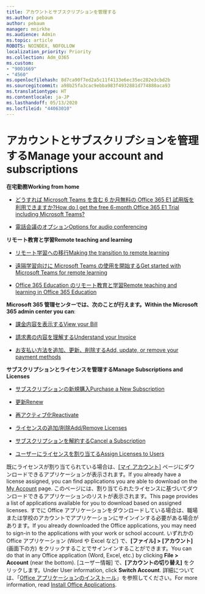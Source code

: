 ```yaml
---
title: アカウントとサブスクリプションを管理する
ms.author: pebaum
author: pebaum
manager: mnirkhe
ms.audience: Admin
ms.topic: article
ROBOTS: NOINDEX, NOFOLLOW
localization_priority: Priority
ms.collection: Adm_O365
ms.custom:
- "9001669"
- "4560"
ms.openlocfilehash: 8d7ca90f7ed2a5c11f4133e6ec35ec282e3cbd2b
ms.sourcegitcommit: a98b25fa3cac9ebba983f4932881d774880aca93
ms.translationtype: HT
ms.contentlocale: ja-JP
ms.lasthandoff: 05/13/2020
ms.locfileid: "44063010"
---
```

# <a name="manage-your-account-and-subscriptions"></a><span data-ttu-id="5a85f-102">アカウントとサブスクリプションを管理する</span><span class="sxs-lookup"><span data-stu-id="5a85f-102">Manage your account and subscriptions</span></span>

<span data-ttu-id="5a85f-103">**在宅勤務**</span><span class="sxs-lookup"><span data-stu-id="5a85f-103">**Working from home**</span></span>
- [<span data-ttu-id="5a85f-104">どうすれば Microsoft Teams を含む 6 か月無料の Office 365 E1 試用版を利用できますか?</span><span class="sxs-lookup"><span data-stu-id="5a85f-104">How do I get the free 6-month Office 365 E1 Trial including Microsoft Teams?</span></span>](https://docs.microsoft.com/MicrosoftTeams/e1-trial-license)

- [<span data-ttu-id="5a85f-105">電話会議のオプション</span><span class="sxs-lookup"><span data-stu-id="5a85f-105">Options for audio conferencing</span></span>](https://docs.microsoft.com/alchemyinsights/options-for-audio-conferencing)

<span data-ttu-id="5a85f-106">**リモート教育と学習**</span><span class="sxs-lookup"><span data-stu-id="5a85f-106">**Remote teaching and learning**</span></span>

- [<span data-ttu-id="5a85f-107">リモート学習への移行</span><span class="sxs-lookup"><span data-stu-id="5a85f-107">Making the transition to remote learning</span></span>](https://www.microsoft.com/education/remote-learning)

- [<span data-ttu-id="5a85f-108">遠隔学習向けに Microsoft Teams の使用を開始する</span><span class="sxs-lookup"><span data-stu-id="5a85f-108">Get started with Microsoft Teams for remote learning</span></span>](https://docs.microsoft.com/MicrosoftTeams/remote-learning-edu)

- [<span data-ttu-id="5a85f-109">Office 365 Education のリモート教育と学習</span><span class="sxs-lookup"><span data-stu-id="5a85f-109">Remote teaching and learning in Office 365 Education</span></span>](https://docs.microsoft.com/MicrosoftTeams/remote-learning-edu)

<span data-ttu-id="5a85f-110">**Microsoft 365 管理センターでは、次のことが行えます。**</span><span class="sxs-lookup"><span data-stu-id="5a85f-110">**Within the Microsoft 365 admin center you can**:</span></span> 

- [<span data-ttu-id="5a85f-111">課金内容を表示する</span><span class="sxs-lookup"><span data-stu-id="5a85f-111">View your Bill</span></span>](https://docs.microsoft.com/microsoft-365/commerce/billing-and-payments/view-your-bill-or-invoice) 

- [<span data-ttu-id="5a85f-112">請求書の内容を理解する</span><span class="sxs-lookup"><span data-stu-id="5a85f-112">Understand your Invoice</span></span>](https://docs.microsoft.com/microsoft-365/commerce/billing-and-payments/understand-your-invoice)

- [<span data-ttu-id="5a85f-113">お支払い方法を追加、更新、削除する</span><span class="sxs-lookup"><span data-stu-id="5a85f-113">Add, update, or remove your payment methods</span></span>](https://docs.microsoft.com/microsoft-365/commerce/billing-and-payments/add-update-or-remove-credit-card-or-bank-account)

<span data-ttu-id="5a85f-114">**サブスクリプションとライセンスを管理する**</span><span class="sxs-lookup"><span data-stu-id="5a85f-114">**Manage Subscriptions and Licenses**</span></span> 

- [<span data-ttu-id="5a85f-115">サブスクリプションの新規購入</span><span class="sxs-lookup"><span data-stu-id="5a85f-115">Purchase a New Subscription</span></span>](https://docs.microsoft.com/microsoft-365/commerce/subscriptions/upgrade-to-different-plan)

- [<span data-ttu-id="5a85f-116">更新</span><span class="sxs-lookup"><span data-stu-id="5a85f-116">Renew</span></span>](https://docs.microsoft.com/microsoft-365/commerce/subscriptions/renew-your-subscription) 

- [<span data-ttu-id="5a85f-117">再アクティブ化</span><span class="sxs-lookup"><span data-stu-id="5a85f-117">Reactivate</span></span>](https://docs.microsoft.com/microsoft-365/commerce/subscriptions/reactivate-your-subscription)

- [<span data-ttu-id="5a85f-118">ライセンスの追加/削除</span><span class="sxs-lookup"><span data-stu-id="5a85f-118">Add/Remove Licenses</span></span>](https://docs.microsoft.com/microsoft-365/commerce/licenses/buy-licenses)

- [<span data-ttu-id="5a85f-119">サブスクリプションを解約する</span><span class="sxs-lookup"><span data-stu-id="5a85f-119">Cancel a Subscription</span></span>](https://docs.microsoft.com/microsoft-365/commerce/subscriptions/cancel-your-subscription)

- [<span data-ttu-id="5a85f-120">ユーザーにライセンスを割り当てる</span><span class="sxs-lookup"><span data-stu-id="5a85f-120">Assign Licenses to Users</span></span>](https://docs.microsoft.com/microsoft-365/admin/manage/assign-licenses-to-users)

<span data-ttu-id="5a85f-121">既にライセンスが割り当てられている場合は、[[マイ アカウント]](https://portal.office.com/account/#installs) ページにダウンロードできるアプリケーションが表示されます。</span><span class="sxs-lookup"><span data-stu-id="5a85f-121">If you already have a license assigned, you can find applications you are able to download on the [My Account](https://portal.office.com/account/#installs) page.</span></span> <span data-ttu-id="5a85f-122">このページには、割り当てられたライセンスに基づいてダウンロードできるアプリケーションのリストが表示されます。</span><span class="sxs-lookup"><span data-stu-id="5a85f-122">This page provides a list of applications available for you to download based on assigned licenses.</span></span> <span data-ttu-id="5a85f-123">すでに Office アプリケーションをダウンロードしている場合は、職場または学校のアカウントでアプリケーションにサインインする必要がある場合があります。</span><span class="sxs-lookup"><span data-stu-id="5a85f-123">If you already downloaded the Office applications, you may need to sign-in to the applications with your work or school account.</span></span> <span data-ttu-id="5a85f-124">いずれかの Office アプリケーション (Word や Excel など) で、**[ファイル] > [アカウント]** (画面下の方) をクリックすることでサインインすることができます。</span><span class="sxs-lookup"><span data-stu-id="5a85f-124">You can do that in any Office application (Word, Excel, etc.) by clicking **File > Account** (near the bottom).</span></span> <span data-ttu-id="5a85f-125">[ユーザー情報] で、**[アカウントの切り替え]** をクリックします。</span><span class="sxs-lookup"><span data-stu-id="5a85f-125">Under User information, click **Switch Account**.</span></span> <span data-ttu-id="5a85f-126">詳細については、「[Office アプリケーションのインストール](https://docs.microsoft.com/microsoft-365/admin/setup/install-applications)」を参照してください。</span><span class="sxs-lookup"><span data-stu-id="5a85f-126">For more information, read [Install Office Applications](https://docs.microsoft.com/microsoft-365/admin/setup/install-applications).</span></span> 
